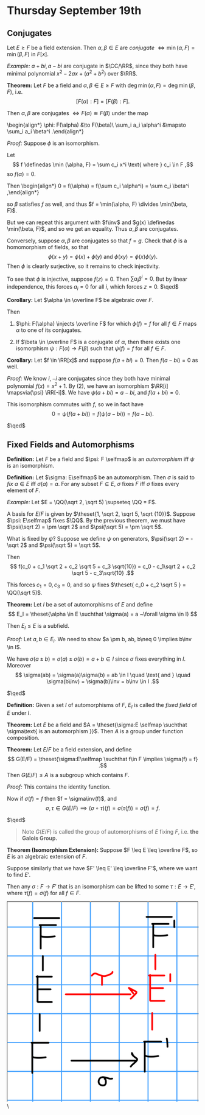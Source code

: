# Thursday September 19th

## Conjugates

Let $E \geq F$ be a field extension.
Then $\alpha,\beta \in E$ are *conjugate* $\iff \min(\alpha, F) = \min(\beta, F)$ in $F[x]$.

*Example:*
$a + bi, a-bi$ are conjugate in $\CC/\RR$, since they both have minimal polynomial $x^2 - 2ax + (a^2 + b^2)$ over $\RR$.

**Theorem:**
Let $F$ be a field and $\alpha, \beta \in E \geq F$ with $\deg \min (\alpha, F) = \deg \min(\beta, F)$, i.e.
$$
[F(\alpha): F] = [F(\beta): F]
.$$

Then $\alpha, \beta$ are conjugates $\iff F(\alpha) \cong F(\beta)$ under the map

\begin{align*}
\phi: F(\alpha) &\to F(\beta)\\
\sum_i a_i \alpha^i &\mapsto \sum_i a_i \beta^i
.\end{align*}

*Proof:*
Suppose $\phi$ is an isomorphism.

Let
$$
f \definedas \min (\alpha, F) = \sum c_i x^i
\text{ where }
c_i \in F
,$$
so $f(\alpha) = 0$.

Then
\begin{align*}
0 = f(\alpha) = f(\sum c_i \alpha^i) = \sum c_i \beta^i
,\end{align*}

so $\beta$ satisfies $f$ as well, and thus $f = \min(\alpha, F) \divides \min(\beta, F)$.

But we can repeat this argument with $f\inv$ and $g(x) \definedas \min(\beta, F)$, and so we get an equality.
Thus $\alpha, \beta$ are conjugates.

Conversely, suppose $\alpha, \beta$ are conjugates so that $f = g$.
Check that $\phi$ is a homomorphism of fields, so that
$$
\phi(x + y) = \phi(x) + \phi(y)
\text{ and }
\phi(xy) = \phi(x) \phi(y)
.$$
Then $\phi$ is clearly surjective, so it remains to check injectivity.

To see that $\phi$ is injective, suppose $f(z) = 0$.
Then $\sum a_i \beta^i = 0$.
But by linear independence, this forces $a_i = 0$ for all $i$, which forces $z=0$. $\qed$

**Corollary:**
Let $\alpha \in \overline F$ be algebraic over $F$.

Then

1. $\phi: F(\alpha) \injects \overline F$ for which $\phi(f) = f$ for all $f\in F$ maps $\alpha$ to one of its conjugates.

2. If $\beta \in \overline F$ is a conjugate of $\alpha$, then there exists one isomorphism $\psi: F(\alpha) \to F(\beta)$ such that $\psi(f) = f$ for all $f\in F$.

**Corollary:**
Let $f \in \RR[x]$ and suppose $f(a+bi) = 0$.
Then $f(a - bi) = 0$ as well.

*Proof:*
We know $i, -i$ are conjugates since they both have minimal polynomial $f(x) = x^2 + 1$.
By (2), we have an isomorphism $\RR[i] \mapsvia{\psi} \RR[-i]$.
We have $\psi(a+bi) = a-bi$, and $f(a+bi) = 0$.

This isomorphism commutes with $f$, so we in fact have
$$
0 = \psi(f(a+bi)) = f(\psi(a-bi)) = f(a-bi)
.$$

$\qed$

## Fixed Fields and Automorphisms

**Definition:**
Let $F$ be a field and $\psi: F \selfmap$ is an *automorphism* iff $\psi$ is an isomorphism.

**Definition:**
Let $\sigma: E\selfmap$ be an automorphism.
Then $\sigma$ is said to *fix* $a\in E$ iff $\sigma(a) = a$.
For any subset $F \subseteq E$, $\sigma$ fixes $F$ iff $\sigma$ fixes every element of $F$.

*Example:*
Let $E = \QQ(\sqrt 2, \sqrt 5) \supseteq \QQ = F$.

A basis for $E/F$ is given by $\theset{1, \sqrt 2, \sqrt 5, \sqrt {10}}$.
Suppose $\psi: E\selfmap$ fixes $\QQ$.
By the previous theorem, we must have $\psi(\sqrt 2) = \pm \sqrt 2$ and $\psi(\sqrt 5) = \pm \sqrt 5$.

What is fixed by $\psi$?
Suppose we define $\psi$ on generators, $\psi(\sqrt 2) = -\sqrt 2$ and $\psi(\sqrt 5) = \sqrt 5$.

Then
$$
f(c_0 + c_1 \sqrt 2 + c_2 \sqrt 5 + c_3 \sqrt{10}) = c_0 - c_1\sqrt 2 + c_2 \sqrt 5 - c_3\sqrt{10}
.$$

This forces $c_1 = 0, c_3 = 0$, and so $\psi$ fixes $\theset{ c_0 + c_2 \sqrt 5  } = \QQ(\sqrt 5)$.


**Theorem:**
Let $I$ be a set of automorphisms of $E$ and define
$$
E_I = \theset{\alpha \in E \suchthat \sigma(a) = a ~\forall \sigma \in I}
$$

Then $E_I \leq E$ is a subfield.

*Proof:*
Let $a,b \in E_i$.
We need to show $a \pm b, ab, b\neq 0 \implies b\inv \in I$.

We have $\sigma(a\pm b) = \sigma(a) \pm \sigma(b) = a + b \in I$ since $\sigma$ fixes everything in $I$.
Moreover
$$
\sigma(ab) = \sigma(a)\sigma(b) = ab \in I
\quad \text{ and } \quad
\sigma(b\inv) = \sigma(b)\inv = b\inv \in I
.$$

$\qed$

**Definition:**
Given a set $I$ of automorphisms of $F$, $E_I$ is called the *fixed field* of $E$ under $I$.

**Theorem:**
Let $E$ be a field and $A = \theset{\sigma:E \selfmap \suchthat \sigma\text{ is an automorphism }}$.
Then $A$ is a group under function composition.

**Theorem:**
Let $E/F$ be a field extension, and define
$$
G(E/F) = \theset{\sigma:E\selfmap \suchthat f\in F \implies \sigma(f) = f}
.$$
Then $G(E/F) \leq A$ is a subgroup which contains $F$.

*Proof:*
This contains the identity function.

Now if $\sigma(f) = f$ then $f = \sigma\inv(f)$, and
$$
\sigma, \tau \in G(E/F) \implies (\sigma \circ \tau)(f) = \sigma(\tau(f)) = \sigma(f) = f
.$$

$\qed$

> Note $G(E/F)$ is called the group of automorphisms of $E$ fixing $F$, i.e. **the Galois Group.**

**Theorem (Isomorphism Extension):**
Suppose $F \leq E \leq \overline F$, so $E$ is an algebraic extension of $F$.

Suppose similarly that we have $F' \leq E' \leq \overline F'$, where we want to find $E'$.

Then any $\sigma: F \to F'$ that is an isomorphism can be lifted to some $\tau: E \to E'$, where $\tau(f) = \sigma(f)$ for all $f\in F$.

![Image](figures/2019-09-29-19:10.png)\
